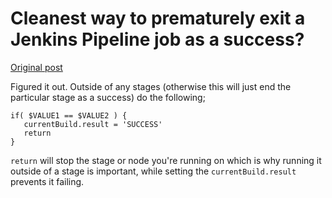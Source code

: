 # Cleanest way to prematurely exit a Jenkins Pipeline job as a success?

[Original post](https://devops.stackexchange.com/questions/885/cleanest-way-to-prematurely-exit-a-jenkins-pipeline-job-as-a-success)

Figured it out. Outside of any stages (otherwise this will just end the particular stage as a success) do the following;

```
if( $VALUE1 == $VALUE2 ) {
   currentBuild.result = 'SUCCESS'
   return
}
```

`return` will stop the stage or node you're running on which is why running it outside of a stage is important, while setting the `currentBuild.result` prevents it failing.
